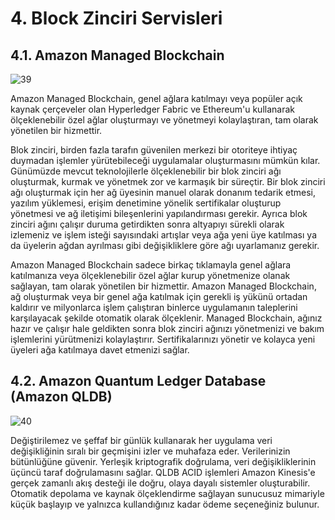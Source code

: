 ﻿# 4. Block Zinciri Servisleri
## 4.1. Amazon Managed Blockchain
![39](https://github.com/fatihes1/AWS-ile-Bulut-Bilisimin-Temelleri/assets/54971670/f3858e0c-b428-4daf-bea1-172ce0e2ebef)

Amazon Managed Blockchain, genel ağlara katılmayı veya popüler açık kaynak çerçeveler olan Hyperledger Fabric ve Ethereum'u kullanarak ölçeklenebilir özel ağlar oluşturmayı ve yönetmeyi kolaylaştıran, tam olarak yönetilen bir hizmettir. 

Blok zinciri, birden fazla tarafın güvenilen merkezi bir otoriteye ihtiyaç duymadan işlemler yürütebileceği uygulamalar oluşturmasını mümkün kılar. Günümüzde mevcut teknolojilerle ölçeklenebilir bir blok zinciri ağı oluşturmak, kurmak ve yönetmek zor ve karmaşık bir süreçtir. Bir blok zinciri ağı oluşturmak için her ağ üyesinin manuel olarak donanım tedarik etmesi, yazılım yüklemesi, erişim denetimine yönelik sertifikalar oluşturup yönetmesi ve ağ iletişimi bileşenlerini yapılandırması gerekir. Ayrıca blok zinciri ağını çalışır duruma getirdikten sonra altyapıyı sürekli olarak izlemeniz ve işlem isteği sayısındaki artışlar veya ağa yeni üye katılması ya da üyelerin ağdan ayrılması gibi değişikliklere göre ağı uyarlamanız gerekir. 

Amazon Managed Blockchain sadece birkaç tıklamayla genel ağlara katılmanıza veya ölçeklenebilir özel ağlar kurup yönetmenize olanak sağlayan, tam olarak yönetilen bir hizmettir. Amazon Managed Blockchain, ağ oluşturmak veya bir genel ağa katılmak için gerekli iş yükünü ortadan kaldırır ve milyonlarca işlem çalıştıran binlerce uygulamanın taleplerini karşılayacak şekilde otomatik olarak ölçeklenir. Managed Blockchain, ağınız hazır ve çalışır hale geldikten sonra blok zinciri ağınızı yönetmenizi ve bakım işlemlerini yürütmenizi kolaylaştırır. Sertifikalarınızı yönetir ve kolayca yeni üyeleri ağa katılmaya davet etmenizi sağlar.

## 4.2. Amazon Quantum Ledger Database (Amazon QLDB)
![40](https://github.com/fatihes1/AWS-ile-Bulut-Bilisimin-Temelleri/assets/54971670/28abfdb7-0a40-48b2-a68e-cdaf8c8ba0f9)

Değiştirilemez ve şeffaf bir günlük kullanarak her uygulama veri değişikliğinin sıralı bir geçmişini izler ve muhafaza eder. Verilerinizin bütünlüğüne güvenir. Yerleşik kriptografik doğrulama, veri değişikliklerinin üçüncü taraf doğrulamasını sağlar. QLDB ACID işlemleri Amazon Kinesis'e gerçek zamanlı akış desteği ile doğru, olaya dayalı sistemler oluşturabilir. Otomatik depolama ve kaynak ölçeklendirme sağlayan sunucusuz mimariyle küçük başlayıp ve yalnızca kullandığınız kadar ödeme seçeneğiniz bulunur.
